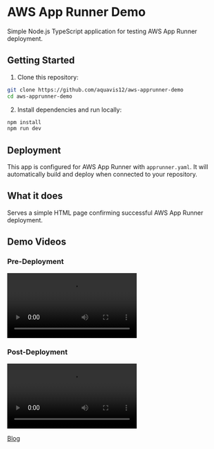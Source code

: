 # AWS App Runner Demo

Simple Node.js TypeScript application for testing AWS App Runner deployment.

## Getting Started

1. Clone this repository:
```bash
git clone https://github.com/aquavis12/aws-apprunner-demo
cd aws-apprunner-demo
```

2. Install dependencies and run locally:
```bash
npm install
npm run dev
```



## Deployment

This app is configured for AWS App Runner with `apprunner.yaml`. It will automatically build and deploy when connected to your repository.

## What it does

Serves a simple HTML page confirming successful AWS App Runner deployment.

## Demo Videos

### Pre-Deployment
![Demo Video - Setup and Configuration](/demo_videos/app-runner-demo.mp4.mp4)

### Post-Deployment
![Demo Video - Running Application](/demo_videos/app-runner-demo-1.mp4.mp4)

 [Blog](https://dev.to/aws-builders/aws-app-runner-the-easiest-way-to-deploy-containers-to-the-cloud-5fbf)